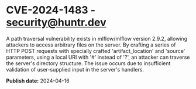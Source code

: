 # CVE-2024-1483 - security@huntr.dev

A path traversal vulnerability exists in mlflow/mlflow version 2.9.2, allowing attackers to access arbitrary files on the server. By crafting a series of HTTP POST requests with specially crafted 'artifact_location' and 'source' parameters, using a local URI with '#' instead of '?', an attacker can traverse the server's directory structure. The issue occurs due to insufficient validation of user-supplied input in the server's handlers.

**Publish date:** 2024-04-16
